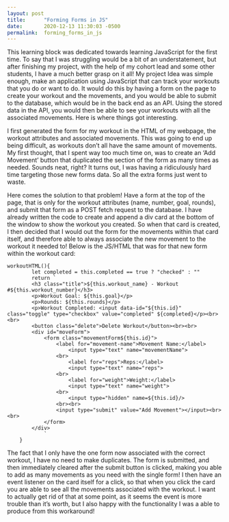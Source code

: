 ```yaml
---
layout: post
title:      "Forming Forms in JS"
date:       2020-12-13 11:30:03 -0500
permalink:  forming_forms_in_js
---
```


This learning block was dedicated towards learning JavaScript for the first time. To say that I was struggling would be a bit of an understatement, but after finishing my project, with the help of my cohort lead and some other students, I have a much better grasp on it all! My project Idea was simple enough, make an application using JavaScript that can track your workouts that you do or want to do. It would do this by having a form on the page to create your workout and the movements, and you would be able to submit to the database, which would be in the back end as an API. Using the stored data in the API, you would then be able to see your workouts with all the associated movements. Here is where things got interesting. 

I first generated the form for my workout in the HTML of my webpage, the workout attributes and associated movements. This was going to end up being difficult, as workouts don’t all have the same amount of movements. My first thought, that I spent way too much time on, was to create an ‘Add Movement’ button that duplicated the section of the form as many times as needed. Sounds neat, right? It turns out, I was having a ridiculously hard time targeting those new forms data. So all the extra forms just went to waste. 

Here comes the solution to that problem! Have a form at the top of the page, that is only for the workout attributes (name, number, goal, rounds), and submit that form as a POST fetch request to the database. I have already written the code to create and append a div card at the bottom of the window to show the workout you created. So when that card is created, I then decided that I would out the form for the movements within that card itself, and therefore able to always associate the new movement to the workout it needed to! Below is the JS/HTML that was for that new form within the workout card:


```
workoutHTML(){
        let completed = this.completed == true ? "checked" : ""
        return `
        <h3 class="title">${this.workout_name} - Workout #${this.workout_number}</h3>
        <p>Workout Goal: ${this.goal}</p>
        <p>Rounds: ${this.rounds}</p>
        <p>Workout Completed: <input data-id="${this.id}" class="toggle" type="checkbox" value="completed" ${completed}</p><br><br>
        <button class="delete">Delete Workout</button><br><br>
        <div id="moveForm">
            <form class="movementForm${this.id}">
                <label for="movement-name">Movement Name:</label>
                    <input type="text" name="movementName">
                <br>
                    <label for="reps">Reps:</label>
                    <input type="text" name="reps">
                <br>
                    <label for="weight">Weight:</label>
                    <input type="text" name="weight">
                <br>
                    <input type="hidden" name=${this.id}/>
                <br><br>
                <input type="submit" value="Add Movement"></input><br><br>
            </form>
        </div>
            `
    }
```


The fact that I only have the one form now associated with the correct workout, I have no need to make duplicates. The form is submitted, and then immediately cleared after the submit button is clicked, making you able to add as many movements as you need with the single form! I then have an event listener on the card itself for a click, so that when you click the card you are able to see all the movements associated with the workout. I want to actually get rid of that at some point, as it seems the event is more trouble than it’s worth, but I also happy with the functionality I was a able to produce from this workaround!
